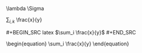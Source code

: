 
\lambda \Sigma

$\sum_{i,k}$ \frac{x}{y}

#+BEGIN_SRC latex
$\sum_i \frac{x}{y}$
#+END_SRC


\begin{equation}
\sum_i \frac{x}{y}
\end{equation}

